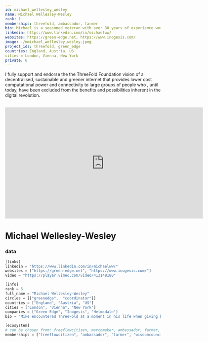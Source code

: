 ```yaml
---
id: michael_wellesley_wesley
name: Michael Wellesley-Wesley
rank: 1
memberships: threefold, ambassador, farmer
bio: Michael is a seasoned veteran with over 30 years of experience working in both the US and UK. He is a former CEO of public and private media and technology companies, most recently of NASDAQ quoted ChyronHego. He is Director and Founder of Inogesis, a London-based accelerator that enables blue-chip organizations to harness the power of disruptive technology. He is a Director of Conduce Technology, an innovative pioneer in the field of data visualisation based in California and also an Advisor and Venture Investor in Alpha Venture Partners, a technology-focused venture capital firm based in New York. Michael has served as Managing Director of Wit Soundview Ventures, COO of Data Broadcasting Corporation and Director of Financial News Network. He founded and served as Director of London-based boutique technology investment bank Stephen Rose and Partners.
linkedin: https://www.linkedin.com/in/michaelww/
websites: https://green-edge.net, https://www.inogesis.com/
image: ./mmichael_wellesley_wesley.jpeg
project_ids: threefold, green_edge
countries: England, Austria, US
cities = London, Vienna, New York
private: 0
---
```


I fully support and endorse the the ThreeFold Foundation vision of a decentralised, sustainable and greener internet that provides lower cost computational power and connectivity to large groups of people who , until today, have been excluded from the benefits and possibilities inherent in the digital revolution.

<BR>

<iframe src="https://player.vimeo.com/video/416720160" width="640" height="360" frameborder="0" allow="autoplay; fullscreen" allowfullscreen></iframe>

<BR>

# Michael Wellesley-Wesley

### data

```python
[links]
linkedin = "https://www.linkedin.com/in/michaelww/"
websites = ["https://green-edge.net", "https://www.inogesis.com/"]
video = "https://player.vimeo.com/video/413148180"

[info]
rank = 5
full_name = "Michael Wellesley-Wesley"
circles = [["greenedge",  "coordinator"]]
countries = ["England", "Austria", "US"]
cities = ["London", "Vienna", "New York"]
companies = ["Green Edge", "Inogesis", "Helmsdale"] 
bio = "Mike encountered ThreeFold at a moment in his life when giving back and making a tangible contribution towards a better World had become a personal priority. Conscious of both his own, and his family’s, good fortune by accident of birth and access to good education and healthcare Mike is motivated to extend the life possibilities that the fortunate take for granted to the hundreds of millions of children, who through no fault of their own, face a challenging future. Mike has worked in the Technology and Media space in both London and New York for the past 30 years most recently as Chairman and CEO of a US public software company. His journey with ThreeFold began in 2017 and in 2018 he co-founded Green Edge which has become one of the larger independent farmers on the ThreeFold Grid with computing and storage capacity located in 6 countries in Europe and North America. He has an extensive network in financial, technology and media circles on both sides of the Atlantic which he plans to involve in expanding ThreeFold activities and programs into Africa and South America. Many major companies are looking to improve their environmental sustainability governance (ESG) impact, Mike looks forward to involving these entities in supporting the impact activities of the ThreeFold Foundation."

[ecosystem]
# can be chosen from: freeflowcitizen, matchmaker, ambassador, farmer, wisdomcouncil
memberships = ["freeflowcitizen", "ambassador", "farmer", "wisdomcouncil"]

```
